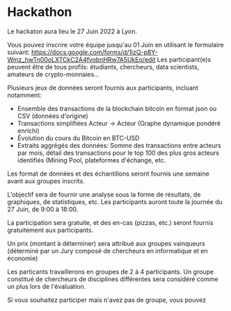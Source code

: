 # Hackathon

Le hackaton aura lieu le 27 Juin 2022 à Lyon.

Vous pouvez inscrire votre équipe jusqu'au 01 Juin en utilisant le formulaire suivant: https://docs.google.com/forms/d/1izQ-p8Y-Wmz_hwTn00oLXTCkC2A4fvobnHRw7A5UkEo/edit
Les participant(e)s peuvent être de tous profils: étudiants, chercheurs, data scientists, amateurs de crypto-monnaies...

Plusieurs jeux de données seront fournis aux participants, incluant notamment:

* Ensemble des transactions de la blockchain bitcoin en format json ou CSV (données d'origine)
* Transactions simplifiées Acteur -> Acteur (Graphe dynamique pondéré enrichi)
* Évolution du cours du Bitcoin en BTC-USD
* Extraits aggrégés des données: Somme des transactions entre acteurs par mois, détail des transactions pour le top 100 des plus gros acteurs identifiés (Mining Pool, plateformes d'échange, etc.

Les format de données et des échantillons seront fournis une semaine avant aux groupes inscrits.

L'objectif sera de fournir une analyse sous la forme de résultats, de graphiques, de statistiques, etc. Les participants auront toute la journée du 27 Juin, de 9:00 à 18:00.

La participation sera gratuite, et des en-cas (pizzas, etc.) seront fournis gratuitement aux participants.

Un prix (montant à déterminer) sera attribué aux groupes vainqueurs (déterminé par un Jury composé de chercheurs en informatique et en économie)

Les particants travaillerons en groupes de 2 à 4 participants. Un groupe constitué de chercheurs de disciplines différentes sera considéré comme un plus lors de l'évaluation. 

Si vous souhaitez participer mais n'avez pas de groupe, vous pouvez 
